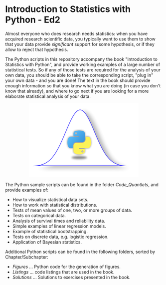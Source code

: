 # Introduction to Statistics with Python - Ed2
Almost everyone who does research needs statistics: when you have acquired
research scientific data, you typically want to use them to show that your
data provide *significant* support for some hypothesis, or if they allow to
reject that hypothesis.

The Python scripts in this repository accompany the book "Introduction to
Statistics with Python", and provide working examples of a large number of
statistical tests. So if any of those tests are required for the analysis of
your own data, you should be able to take the corresponding script, "plug
in" your own data - and you are done! The text in the book should provide
enough information so that you know what you are doing (in case you don't
know that already), and where to go next if you are looking for a more
elaborate statistical analysis of your data.

<p align="center">
  <img src="resources/logo_ISP2.jpg"  width=350  />
</p>

The Python sample scripts can be found in the folder *Code_Quantlets*,
and provide examples of:

- How to visualize statistical data sets.
- How to work with statistical distributions.
- Tests of mean values of one, two, or more groups of data.
- Tests on categorical data.
- Analysis of survival times and reliability data.
- Simple examples of linear regression models.
- Example of statistical bootstrapping.
- Tests on discrete data, e.g. logistic regression.
- Application of Bayesian statistics.


Additional Python scripts can be found in the following folders, sorted by
Chapter/Subchapter:

- *Figures* ... Python code for the generation of figures.
- *Listings* ... code listings that are used in the book.
- *Solutions* ... Solutions to exercises presented in the book.
